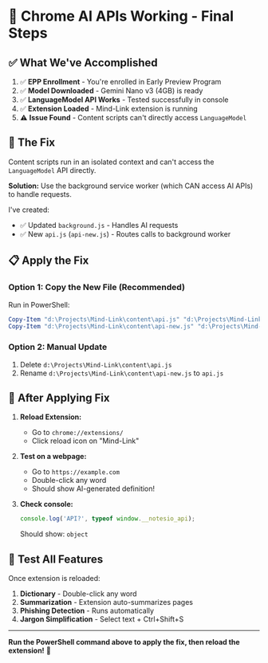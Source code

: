 # 🎉 Chrome AI APIs Working - Final Steps

## ✅ What We've Accomplished

1. ✅ **EPP Enrollment** - You're enrolled in Early Preview Program
2. ✅ **Model Downloaded** - Gemini Nano v3 (4GB) is ready
3. ✅ **LanguageModel API Works** - Tested successfully in console
4. ✅ **Extension Loaded** - Mind-Link extension is running
5. ⚠️ **Issue Found** - Content scripts can't directly access `LanguageModel`

## 🔧 The Fix

Content scripts run in an isolated context and can't access the `LanguageModel` API directly. 

**Solution:** Use the background service worker (which CAN access AI APIs) to handle requests.

I've created:
- ✅ Updated `background.js` - Handles AI requests
- ✅ New `api.js` (`api-new.js`) - Routes calls to background worker

## 📋 Apply the Fix

### Option 1: Copy the New File (Recommended)
Run in PowerShell:
```powershell
Copy-Item "d:\Projects\Mind-Link\content\api.js" "d:\Projects\Mind-Link\content\api-old.js"
Copy-Item "d:\Projects\Mind-Link\content\api-new.js" "d:\Projects\Mind-Link\content\api.js" -Force
```

### Option 2: Manual Update
1. Delete `d:\Projects\Mind-Link\content\api.js`
2. Rename `d:\Projects\Mind-Link\content\api-new.js` to `api.js`

## 🚀 After Applying Fix

1. **Reload Extension:**
   - Go to `chrome://extensions/`
   - Click reload icon on "Mind-Link"

2. **Test on a webpage:**
   - Go to `https://example.com`
   - Double-click any word
   - Should show AI-generated definition!

3. **Check console:**
   ```javascript
   console.log('API?', typeof window.__notesio_api);
   ```
   Should show: `object`

## 🎯 Test All Features

Once extension is reloaded:

1. **Dictionary** - Double-click any word
2. **Summarization** - Extension auto-summarizes pages
3. **Phishing Detection** - Runs automatically
4. **Jargon Simplification** - Select text + Ctrl+Shift+S

---

**Run the PowerShell command above to apply the fix, then reload the extension!** 🚀

